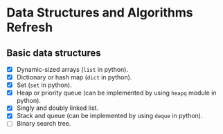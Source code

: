 # Data Structures and Algorithms Refresh

## Basic data structures
- [x] Dynamic-sized arrays (`list` in python).
- [x] Dictionary or hash map (`dict` in python).
- [x] Set (`set` in python).
- [x] Heap or priority queue (can be implemented by using `heapq` module in python).
- [x] Singly and doubly linked list.
- [x] Stack and queue (can be implemented by using `deque` in python).
- [ ] Binary search tree.
